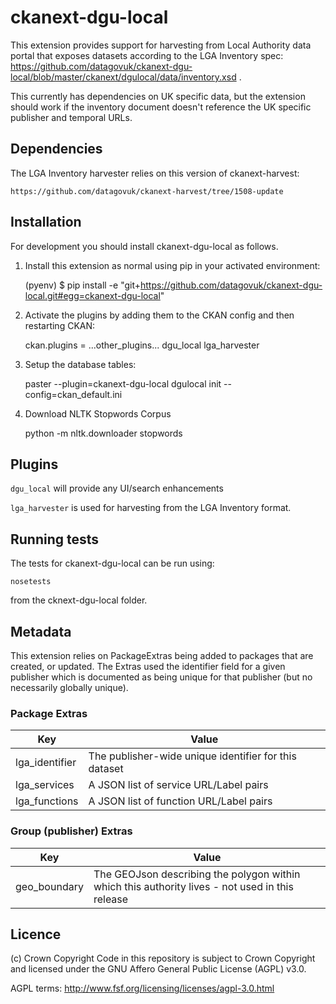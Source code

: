 # ckanext-dgu-local

This extension provides support for harvesting from Local Authority data portal that exposes datasets according to the LGA Inventory spec: https://github.com/datagovuk/ckanext-dgu-local/blob/master/ckanext/dgulocal/data/inventory.xsd . 

This currently has dependencies on UK specific data, but the extension should work if the inventory document doesn't reference the UK specific publisher and temporal URLs.


## Dependencies

The LGA Inventory harvester relies on this version of ckanext-harvest:

    https://github.com/datagovuk/ckanext-harvest/tree/1508-update

## Installation

For development you should install ckanext-dgu-local as follows.

1. Install this extension as normal using pip in your activated environment:

    (pyenv) $ pip install -e "git+https://github.com/datagovuk/ckanext-dgu-local.git#egg=ckanext-dgu-local"

2. Activate the plugins by adding them to the CKAN config and then restarting CKAN:

    ckan.plugins = ...other_plugins... dgu_local lga_harvester

3. Setup the database tables:

    paster --plugin=ckanext-dgu-local dgulocal init --config=ckan_default.ini

4. Download NLTK Stopwords Corpus

    python -m nltk.downloader stopwords    

## Plugins

`dgu_local` will provide any UI/search enhancements

`lga_harvester` is used for harvesting from the LGA Inventory format.


## Running tests

The tests for ckanext-dgu-local can be run using:

```
nosetests
```

from the cknext-dgu-local folder.


## Metadata

This extension relies on PackageExtras being added to packages that are created, or updated.  The Extras used the identifier field for a given publisher which is documented as being unique for that publisher (but no necessarily globally unique).

### Package Extras

|Key|Value|
|--|--|
|lga_identifier|The publisher-wide unique identifier for this dataset|
|lga_services|A JSON list of service URL/Label pairs|
|lga_functions|A JSON list of function URL/Label pairs|

### Group (publisher) Extras

|Key|Value|
|--|--|
|geo_boundary|The GEOJson describing the polygon within which this authority lives - not used in this release|


## Licence

(c) Crown Copyright
Code in this repository is subject to Crown Copyright and licensed under the GNU Affero General Public License (AGPL) v3.0.

AGPL terms: http://www.fsf.org/licensing/licenses/agpl-3.0.html


